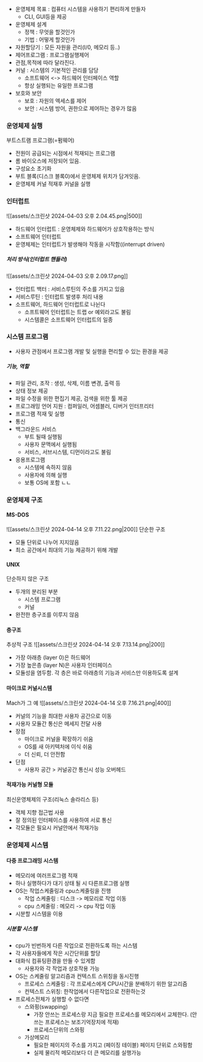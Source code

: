 - 운영체제 목표 : 컴퓨터 시스템을 사용하기 편리하게 만들자
	- CLI, GUI등을 제공
- 운영체제 설계
	- 정책 : 무엇을 할것인가
	- 기법 : 어떻게 할것인가
- 자원할당기 : 모든 자원을 관리(I/0, 메모리 등..)
- 제어프로그램 : 프로그램실행제어
- 관점,목적에 따라 달라진다.
- 커널 : 시스템의 기본적인  관리를 담당
	- 소프트웨어 <-> 하드웨어 인터페이스 역할
	- 항상 실행되는 유일한 프로그램
- 보호와 보안
	- 보호 : 자원의 엑세스를 제어
	- 보안 : 시스템 방어, 권한으로 제어하는 경우가 많음


### 운영체제 실행
부트스트램 프로그램(=펌웨어)
- 전원이 공급되는 시점에서 적재되는 프로그램
- 롬 바이오스에 저장되어 있음.
- 구성요소 초기화
- 부트 블록(디스크 블록0)에서 운영체제 위치가 담겨잇음.
- 운영체제 커널 적재후 커널을 실행

### 인터럽트
![[assets/스크린샷 2024-04-03 오후 2.04.45.png|500]]
- 하드웨어 인터럽트 : 운영체제와 하드웨어가 상호작용하는 방식
- 소프트웨어 인터럽트
- 운영체제는 인터럽트가 발생해야 작동을 시작함((interrupt driven)
##### 처리 방식(인터럽트 핸들러)
![[assets/스크린샷 2024-04-03 오후 2.09.17.png]]
 - 인터럽트 백터 : 서비스루틴의 주소를 가지고 있음
 - 서비스루틴 : 인터럽트 발생후 처리 내용
 - 소프트웨어, 하드웨어 인터럽트로 나뉜다
	 - 소프트웨어 인터럽트는 트랩 or 예외라고도 불림
	 - 시스템콜은 소프트웨어 인터럽트의 일종

### 시스템 프로그램
- 사용자 관점에서 프로그램 개발 및 실행을 편리할 수 있는 환경을 제공
##### 기능, 역할
- 파일 관리, 조작 : 생성, 삭제, 이름 변경, 출력 등
- 상태 정보 제공
- 파일 수정을 위한 편집기 제공, 검색을 위한 툴 제공
- 프로그래밍 언어 지원 : 컴퍼일러, 어셈블러, 디버거 인터프리터
- 프로그램 적재 및 실행
- 통신
- 백그라운드 서비스
	- 부트 될때 실행됨
	- 사용자 문맥에서 실행됨
	- 서비스, 서브시스템, 디먼이라고도 불림
- 응용프로그램
	- 시스템에 속하지 않음
	- 사용자에 의해 실행
	- 보통 OS에 포함 ㄴㄴ

### 운영체제 구조
#### MS-DOS
![[assets/스크린샷 2024-04-14 오후 7.11.22.png|200]]
단순한 구조
- 모듈 단위로 나누어 지지않음
- 최소 공간에서 최대의 기능 제공하기 위해 개발

#### UNIX
단순하지 않은 구조
- 두개의 분리된 부분
	- 시스템 프로그램
	- 커널
- 완전한 층구조를 이루지 않음
#### 층구조
추상적 구조
![[assets/스크린샷 2024-04-14 오후 7.13.14.png|200]]
- 가장 아래층 (layer 0)은 하드웨어
- 가장 높은층 (layer N)은 사용자 인터페이스
- 모듈성을 염두함. 각 층은 바로 아래층의 기능과 서비스만 이용하도록 설계
#### 마이크로 커널시스템
Mach가 그 예
![[assets/스크린샷 2024-04-14 오후 7.16.21.png|400]]
- 커널의 기능을 최대한 사용자 공간으로 이동
- 사용자 모듈간 통신은 메세지 전달 사용
- 장점
	- 마이크로 커널을 확장하기 쉬움
	- OS를 새 아키텍처에 이식 쉬움
	- 더 신뢰, 더 안전함
- 단점
	- 사용자 공간 > 커널공간 통신시 성능 오버헤드

#### 적재가능 커널형 모듈
최신운영체제의 구조(리눅스 솔라리스 등)
- 객체 지향 접근법 사용
- 잘 정의된 인터페이스를 사용하여 서로 통신
- 각모듈은 필요시 커널안에서 적재가능

### 운영체제 시스템
#### 다중 프로그래밍 시스템
- 메모리에 여러프로그램 적재
- 하나 실행하다가 대기 상태 될 시 다른프로그램 실행
- OS는 작업스케줄링과 cpu스케줄링을 진행
	- 작업 스케줄링 : 디스크 -> 메모리로 작업 이동
	- cpu 스케줄링 : 메모리 -> cpu 작업 이동
- 시분할 시스템을 이용
##### 시분할 시스템
- cpu가 빈번하게 다른 작업으로 전환하도록 하는 시스템
- 각 사용자들에게 작은 시간단위를 할당
- 대화식 컴퓨팅환경을 만들 수 있게함
	- 사용자와 각 작업과 상호작용 가능
- OS는 스케줄링 알고리즘과 컨텍스트 스위칭을 동시진행
	- 프로세스 스케줄링  : 각 프로세스에게 CPU시간을 분배하기 위한 알고리즘
	- 컨텍스트 스위칭: 한작업에서 다른작업으로 전환하는것
- 프로세스전체가 실행할 수 없다면
	- 스와핑(swapping)
		- 가장 안쓰는 프로세스랑 지금 필요한 프로세스를 메모리에서 교체한다. (안쓰는 프로세스는 보조기억장치에 적재)
		- 프로세스단위의 스와핑
	- 가상메모리
		- 필요한 페이지의 주소를 가지고 (페이징 테이블) 페이지 단위로 스와핑함
		- 실제 물리적 메모리보다 더 큰 메모리를 실행가능



